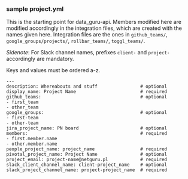 ### sample project.yml
This is the starting point for data_guru-api. Members modified here are modified accordingly in the integration files, which are created with the names given here. Integration files are the ones in `github_teams/`, `google_groups/projects/`, `rollbar_teams/`, `toggl_teams/`.  
  
_Sidenote_: For Slack channel names, prefixes `client-` and `project-` accordingly are mandatory.  
  
Keys and values must be ordered a-z.
```
---
description: Whereabouts and stuff                # optional
display_name: Project Name                        # required
github_teams:                                     # optional
- first_team
- other_team
google_groups:                                    # optional
- first-team                                      
- other-team
jira_project_name: PN board                       # optional
members:                                          # required
- first.member.name
- other.member.name
people_project_name: project_name                 # required
pivotal_project_name: Project Name                # optional
project_email: project-name@netguru.pl            # required
slack_client_channel_name: client-project_name    # optional
slack_project_channel_name: project-project_name  # required
```
